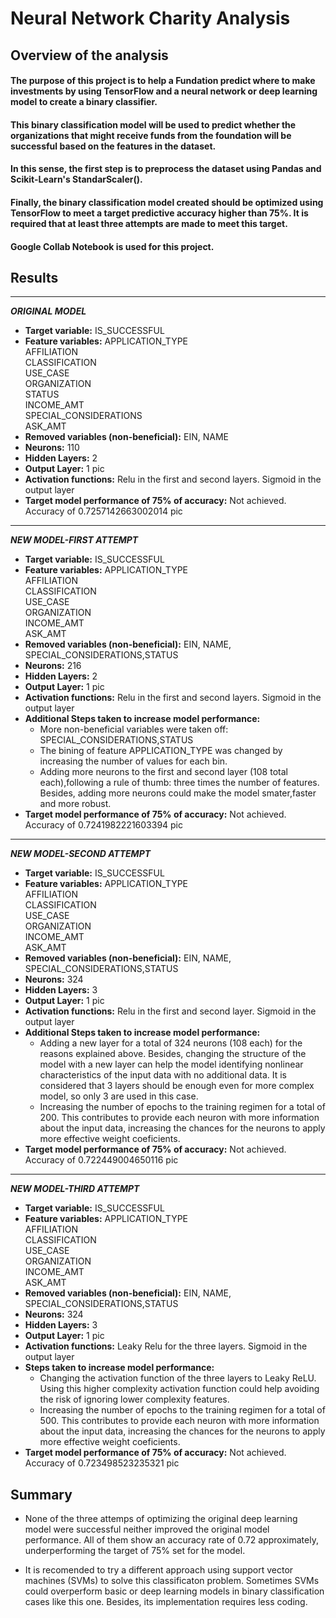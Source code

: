 # Neural Network Charity Analysis

## Overview of the analysis
#### The purpose of this project is to help a Fundation predict where to make investments by using TensorFlow and a neural network or deep learning model to create a binary classifier. 
#### This binary classification model will be used to predict whether the organizations that might receive funds from the foundation will be successful based on the features in the dataset.  
#### In this sense, the first step is to preprocess the dataset using Pandas and Scikit-Learn's StandarScaler().
#### Finally, the binary classification model created should be optimized using TensorFlow to meet a target predictive accuracy higher than 75%. It is required that at least three attempts are made to meet this target.
#### Google Collab Notebook is used for this project. 



## Results
---
***ORIGINAL MODEL***

+ **Target variable:** IS_SUCCESSFUL
+ **Feature variables:** 
APPLICATION_TYPE            
AFFILIATION                 
CLASSIFICATION              
USE_CASE                     
ORGANIZATION                
STATUS                      
INCOME_AMT                   
SPECIAL_CONSIDERATIONS      
ASK_AMT                   
+ **Removed variables (non-beneficial):**
EIN, NAME
+ **Neurons:** 110
+ **Hidden Layers:** 2
+ **Output Layer:** 1
pic
+ **Activation functions:**
Relu in the first and second layers. Sigmoid in the output layer
+ **Target model performance of 75% of accuracy:** Not achieved. Accuracy of 0.7257142663002014
pic

---

***NEW MODEL-FIRST ATTEMPT***
+ **Target variable:** IS_SUCCESSFUL
+ **Feature variables:** 
APPLICATION_TYPE      
AFFILIATION           
CLASSIFICATION        
USE_CASE              
ORGANIZATION          
INCOME_AMT            
ASK_AMT 
+ **Removed variables (non-beneficial):**
EIN, NAME, SPECIAL_CONSIDERATIONS,STATUS
+ **Neurons:** 216
+ **Hidden Layers:** 2
+ **Output Layer:** 1
pic
+ **Activation functions:**
 Relu in the first and second layers. Sigmoid in the output layer
+ **Additional Steps taken to increase model performance:**
    - More non-beneficial variables were taken off: SPECIAL_CONSIDERATIONS,STATUS
    - The bining of feature APPLICATION_TYPE was changed by increasing the number of values for each bin.
    -  Adding more neurons to the first and second layer (108 total each),following a rule of thumb: three times the number of features. Besides, adding more neurons could make the model smater,faster and more robust. 
+ **Target model performance of 75% of accuracy:** Not achieved. Accuracy of 0.7241982221603394
pic

---

***NEW MODEL-SECOND ATTEMPT***
+ **Target variable:** IS_SUCCESSFUL
+ **Feature variables:** 
APPLICATION_TYPE      
AFFILIATION           
CLASSIFICATION        
USE_CASE              
ORGANIZATION          
INCOME_AMT            
ASK_AMT 
+ **Removed variables (non-beneficial):**
EIN, NAME, SPECIAL_CONSIDERATIONS,STATUS
+ **Neurons:** 324
+ **Hidden Layers:** 3
+ **Output Layer:** 1
pic
+ **Activation functions:**
 Relu in the first and second layer. Sigmoid in the output layer
+ **Additional Steps taken to increase model performance:**
    -  Adding a new layer for a total of 324 neurons (108 each) for the reasons explained above. Besides, changing the structure of the model with a new layer can help the model identifying nonlinear characteristics of the input data with no additional data. It is considered that 3 layers should be enough even for more complex model, so only 3 are used in this case.  
    -  Increasing the number of epochs to the training regimen for a total of 200. This contributes to provide each neuron with more information about the input data, increasing the chances for the neurons to apply more effective weight coeficients.
+ **Target model performance of 75% of accuracy:** Not achieved. Accuracy of 0.722449004650116
pic     
---

***NEW MODEL-THIRD ATTEMPT***
+ **Target variable:** IS_SUCCESSFUL
+ **Feature variables:** 
APPLICATION_TYPE      
AFFILIATION           
CLASSIFICATION        
USE_CASE              
ORGANIZATION          
INCOME_AMT            
ASK_AMT 
+ **Removed variables (non-beneficial):**
EIN, NAME, SPECIAL_CONSIDERATIONS,STATUS
+ **Neurons:** 324
+ **Hidden Layers:** 3
+ **Output Layer:** 1
pic
+ **Activation functions:**
 Leaky Relu for the three layers. Sigmoid in the output layer
+ **Steps taken to increase model performance:**
    -  Changing the activation function of the three layers to Leaky ReLU. Using this  higher complexity activation function could help avoiding the risk of ignoring lower complexity features.  
    - Increasing the number of epochs to the training regimen for a total of 500. This contributes to provide each neuron with more information about the input data, increasing the chances for the neurons to apply more effective weight coeficients. 
 + **Target model performance of 75% of accuracy:** Not achieved. Accuracy of 0.723498523235321
pic   

## Summary

 + None of the three attemps of optimizing the original deep learning model were successful neither improved the original model performance. All of them show an accuracy rate of 0.72 approximately, underperforming the target of 75% set for the model.  
 
 + It is recomended to try a different approach using support vector machines (SVMs) to solve this classificaton problem. Sometimes SVMs could overperform basic or deep learning models in binary classification cases like this one. Besides, its implementation requires less coding. 

 